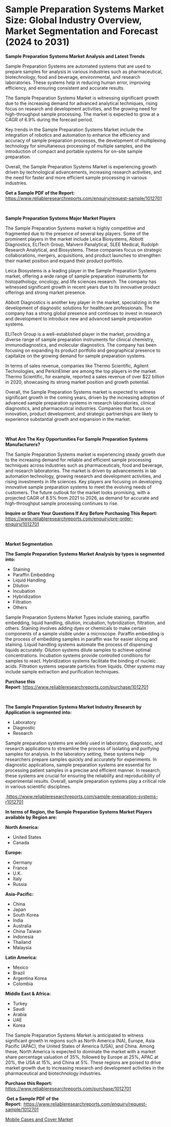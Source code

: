<p><h1>Sample Preparation Systems Market Size: Global Industry Overview, Market Segmentation and Forecast (2024 to 2031)</h1></p><p><strong>Sample Preparation Systems Market Analysis and Latest Trends</strong></p>
<p><p>Sample Preparation Systems are automated systems that are used to prepare samples for analysis in various industries such as pharmaceutical, biotechnology, food and beverage, environmental, and research laboratories. These systems help in reducing human error, improving efficiency, and ensuring consistent and accurate results.</p><p>The Sample Preparation Systems Market is witnessing significant growth due to the increasing demand for advanced analytical techniques, rising focus on research and development activities, and the growing need for high-throughput sample processing. The market is expected to grow at a CAGR of 6.9% during the forecast period.</p><p>Key trends in the Sample Preparation Systems Market include the integration of robotics and automation to enhance the efficiency and accuracy of sample preparation processes, the development of multiplexing technology for simultaneous processing of multiple samples, and the introduction of compact and portable systems for on-site sample preparation.</p><p>Overall, the Sample Preparation Systems Market is experiencing growth driven by technological advancements, increasing research activities, and the need for faster and more efficient sample processing in various industries.</p></p>
<p><strong>Get a Sample PDF of the Report:&nbsp;</strong> <a href="https://www.reliableresearchreports.com/enquiry/request-sample/1012701">https://www.reliableresearchreports.com/enquiry/request-sample/1012701</a></p>
<p>&nbsp;</p>
<p><strong>Sample Preparation Systems Major Market Players</strong></p>
<p><p>The Sample Preparation Systems market is highly competitive and fragmented due to the presence of several key players. Some of the prominent players in the market include Leica Biosystems, Abbott Diagnostics, ELITech Group, Malvern Panalytical, SLEE Medical, Rudolph Research Analytical, and Biosystems. These companies focus on strategic collaborations, mergers, acquisitions, and product launches to strengthen their market position and expand their product portfolio.</p><p>Leica Biosystems is a leading player in the Sample Preparation Systems market, offering a wide range of sample preparation instruments for histopathology, oncology, and life sciences research. The company has witnessed significant growth in recent years due to its innovative product offerings and strong market presence. </p><p>Abbott Diagnostics is another key player in the market, specializing in the development of diagnostic solutions for healthcare professionals. The company has a strong global presence and continues to invest in research and development to introduce new and advanced sample preparation systems.</p><p>ELITech Group is a well-established player in the market, providing a diverse range of sample preparation instruments for clinical chemistry, immunodiagnostics, and molecular diagnostics. The company has been focusing on expanding its product portfolio and geographical presence to capitalize on the growing demand for sample preparation systems.</p><p>In terms of sales revenue, companies like Thermo Scientific, Agilent Technologies, and PerkinElmer are among the top players in the market. Thermo Scientific, for example, reported a sales revenue of over $22 billion in 2020, showcasing its strong market position and growth potential.</p><p>Overall, the Sample Preparation Systems market is expected to witness significant growth in the coming years, driven by the increasing adoption of advanced sample preparation systems in research laboratories, clinical diagnostics, and pharmaceutical industries. Companies that focus on innovation, product development, and strategic partnerships are likely to experience substantial growth and expansion in the market.</p></p>
<p>&nbsp;</p>
<p><strong>What Are The Key Opportunities For Sample Preparation Systems Manufacturers?</strong></p>
<p><p>The Sample Preparation Systems market is experiencing steady growth due to the increasing demand for reliable and efficient sample processing techniques across industries such as pharmaceuticals, food and beverage, and research laboratories. The market is driven by advancements in lab automation technology, growing research and development activities, and rising investments in life sciences. Key players are focusing on developing innovative sample preparation systems to meet the evolving needs of customers. The future outlook for the market looks promising, with a projected CAGR of 8.5% from 2021 to 2026, as demand for accurate and high-throughput sample processing continues to rise.</p></p>
<p><strong>Inquire or Share Your Questions If Any Before Purchasing This Report:</strong> <a href="https://www.reliableresearchreports.com/enquiry/pre-order-enquiry/1012701">https://www.reliableresearchreports.com/enquiry/pre-order-enquiry/1012701</a></p>
<p>&nbsp;</p>
<p><strong>Market Segmentation</strong></p>
<p><strong>The Sample Preparation Systems Market Analysis by types is segmented into:</strong></p>
<p><ul><li>Staining</li><li>Paraffin Embedding</li><li>Liquid Handling</li><li>Dilution</li><li>Incubation</li><li>Hybridization</li><li>Filtration</li><li>Others</li></ul></p>
<p><p>Sample Preparation Systems Market Types include staining, paraffin embedding, liquid handling, dilution, incubation, hybridization, filtration, and others. Staining involves adding dyes or chemicals to make certain components of a sample visible under a microscope. Paraffin embedding is the process of embedding samples in paraffin wax for easier slicing and staining. Liquid handling systems automate the process of dispensing liquids accurately. Dilution systems dilute samples to achieve optimal concentrations. Incubation systems provide controlled conditions for samples to react. Hybridization systems facilitate the binding of nucleic acids. Filtration systems separate particles from liquids. Other systems may include sample extraction and purification techniques.</p></p>
<p><strong>Purchase this Report:&nbsp;</strong><a href="https://www.reliableresearchreports.com/purchase/1012701">https://www.reliableresearchreports.com/purchase/1012701</a></p>
<p>&nbsp;</p>
<p><strong>The Sample Preparation Systems Market Industry Research by Application is segmented into:</strong></p>
<p><ul><li>Laboratory</li><li>Diagnostic</li><li>Research</li></ul></p>
<p><p>Sample preparation systems are widely used in laboratory, diagnostic, and research applications to streamline the process of isolating and purifying samples for analysis. In the laboratory setting, these systems help researchers prepare samples quickly and accurately for experiments. In diagnostic applications, sample preparation systems are essential for processing patient samples in a precise and efficient manner. In research, these systems are crucial for ensuring the reliability and reproducibility of experimental results. Overall, sample preparation systems play a critical role in various scientific disciplines.</p></p>
<p><a href="https://www.reliableresearchreports.com/sample-preparation-systems-r1012701">&nbsp;https://www.reliableresearchreports.com/sample-preparation-systems-r1012701</a></p>
<p><strong>In terms of Region, the Sample Preparation Systems Market Players available by Region are:</strong></p>
<p>
    <p> <strong> North America: </strong>
        <ul>
            <li>United States</li>
            <li>Canada</li>
        </ul>
        </p> 
    <p> <strong> Europe: </strong>
        <ul>
            <li>Germany</li>
            <li>France</li>
            <li>U.K.</li>
            <li>Italy</li>
            <li>Russia</li>
        </ul>
        </p> 
    <p> <strong> Asia-Pacific: </strong>
        <ul>
            <li>China</li>
            <li>Japan</li>
            <li>South Korea</li>
            <li>India</li>
            <li>Australia</li>
            <li>China Taiwan</li>
            <li>Indonesia</li>
            <li>Thailand</li>
            <li>Malaysia</li>
        </ul>
        </p> 
    <p> <strong> Latin America: </strong>
        <ul>
            <li>Mexico</li>
            <li>Brazil</li>
            <li>Argentina Korea</li>
            <li>Colombia</li>
        </ul>
        </p> 
    <p> <strong> Middle East & Africa: </strong>
        <ul>
            <li>Turkey</li>
            <li>Saudi</li>
            <li>Arabia</li>
            <li>UAE</li>
            <li>Korea</li>
        </ul>
    </p>
    </p>
<p><p>The Sample Preparation Systems Market is anticipated to witness significant growth in regions such as North America (NA), Europe, Asia Pacific (APAC), the United States of America (USA), and China. Among these, North America is expected to dominate the market with a market share percentage valuation of 35%, followed by Europe at 25%, APAC at 20%, the USA at 15%, and China at 5%. These regions are poised to drive market growth due to increasing research and development activities in the pharmaceutical and biotechnology industries.</p></p>
<p><strong>Purchase this Report: </strong><a href="https://www.reliableresearchreports.com/purchase/1012701">https://www.reliableresearchreports.com/purchase/1012701</a></p>
<p>&nbsp;<strong>Get a Sample PDF of the Report:&nbsp;&nbsp;</strong><a href="https://www.reliableresearchreports.com/enquiry/request-sample/1012701">https://www.reliableresearchreports.com/enquiry/request-sample/1012701</a></p>
<p><strong></strong></p>
<p><p><a href="https://github.com/jnzzvtbl92/Market-Research-Report-List-1/blob/main/mobile-cases-and-cover-market.md">Mobile Cases and Cover Market</a></p></p>